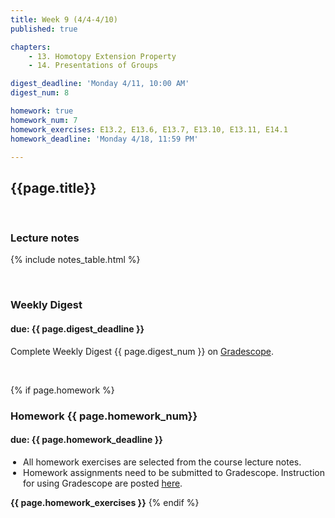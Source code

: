 ```yaml
---
title: Week 9 (4/4-4/10)
published: true

chapters:
    - 13. Homotopy Extension Property
    - 14. Presentations of Groups

digest_deadline: 'Monday 4/11, 10:00 AM'
digest_num: 8

homework: true
homework_num: 7
homework_exercises: E13.2, E13.6, E13.7, E13.10, E13.11, E14.1  
homework_deadline: 'Monday 4/18, 11:59 PM'

---
```


<style>
    ul {
        padding-left: 20px;
    }
</style>


## {{page.title}}



<br/>

### Lecture notes

{% include notes_table.html %}


<br/>

### Weekly Digest 
#### due: {{ page.digest_deadline }}


Complete Weekly Digest {{ page.digest_num }} on [Gradescope](https://www.gradescope.com).

<br/>


{% if page.homework %}
### Homework {{ page.homework_num}} 
#### due: {{ page.homework_deadline }}

* All homework exercises are selected from the course lecture notes.
* Homework assignments need to be submitted to Gradescope. Instruction for
using Gradescope are posted [here](https://gradescope.ubmath.info).

<b>{{ page.homework_exercises }}</b>
{% endif %}
